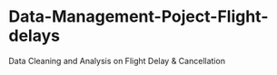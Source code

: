 # Data-Management-Poject-Flight-delays
Data Cleaning and Analysis on Flight Delay &amp; Cancellation
